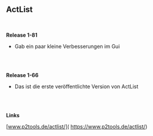## ActList

<br />

**Release 1-81**

* Gab ein paar kleine Verbesserungen im Gui


<br />
<br />

**Release 1-66**

* Das ist die erste veröffentlichte Version von ActList



<br />
<br />

**Links**

[www.p2tools.de/actlist/]( https://www.p2tools.de/actlist/)

